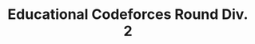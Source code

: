 ---
category: [Educational Codeforces Round Div. 2] #Category ID.
hue: var(--c-themeHueRed) #Category hue. See note [1].
title: Educational Codeforces Round Div. 2 #Category title.
description: 
---